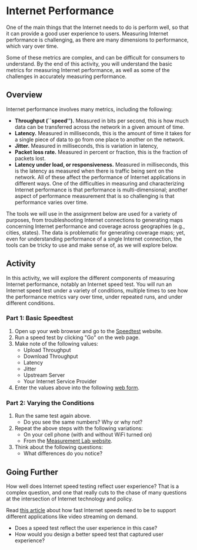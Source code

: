 # Internet Performance

One of the main things that the Internet needs to do is perform well, so that
it can provide a good user experience to users. Measuring Internet performance
is challenging, as there are many dimensions to performance, which vary over
time. 

Some of these metrics are complex, and can be difficult for consumers to
understand. By the end of this activity, you will understand the basic metrics
for measuring Internet performance, as well as some of the challenges in
accurately measuring performance.


## Overview 

Internet performance involves many metrics, including the following:
  - **Throughput (``speed'').** Measured in bits per second, this is how much data
    can be transferred across the network in a given amount of time.
  - **Latency.** Measured in milliseconds, this is the amount of time it takes for
    a single piece of data to go from one place to another on the network.
  - **Jitter.** Measured in milliseconds, this is variation in latency, 
  - **Packet loss rate.** Measured in percent or fraction, this is the fraction of
    packets lost.
  - **Latency under load, or responsiveness.** Measured in milliseconds, this is
    the latency as measured when there is traffic being sent on the network.
All of these affect the performance of Internet applications in different
ways. One of the difficulties in measuring and characterizing Internet
performance is that performance is multi-dimensional; another aspect of
performance measurement that is so challenging is that performance varies over
time.  

The tools we will use in the assignment below are used for a variety of
purposes, from troubleshooting Internet connections to generating maps
concerning Internet performance and coverage across geographies (e.g., cities,
states). The data is problematic for generating coverage maps; yet, even for
understanding performance of a single Internet connection, the tools can be
tricky to use and make sense of, as we will explore below.

## Activity

In this activity, we will explore the different components of measuring
Internet performance, notably an Internet speed test. You will run an Internet
speed test under a variety of conditions, multiple times to see how the
performance metrics vary over time, under repeated runs, and under different
conditions.

### Part 1: Basic Speedtest

1. Open up your web browser and go to the [Speedtest](https://speedtest.net/) website.
2. Run a speed test by clicking "Go" on the web page.
3. Make note of the following values:
    - Upload Throughput
    - Download Throughput
    - Latency
    - Jitter
    - Upstream Server
    - Your Internet Service Provider
4. Enter the values above into the following [web form](https://forms.gle/4kDJPFuYPfrxYN3P9).

### Part 2: Varying the Conditions

1. Run the same test again above.
    - Do you see the same numbers? Why or why not?
2. Repeat the above steps with the following variations:
    - On your cell phone (with and without WiFi turned on)
    - From the [Measurement Lab website](https://speed.measurementlab.net/#/).
3. Think about the following questions:
    - What differences do you notice?

## Going Further

How well does Internet speed testing reflect user experience? That is a
complex question, and one that really cuts to the chase of many questions at
the intersection of Internet technology and policy.

Read [this article](https://www.wsj.com/graphics/faster-internet-not-worth-it/) about how
fast Internet speeds need to be to support different applications like video
streaming on demand.

- Does a speed test reflect the user experience in this case? 
- How would you design a better speed test that captured user experience?
